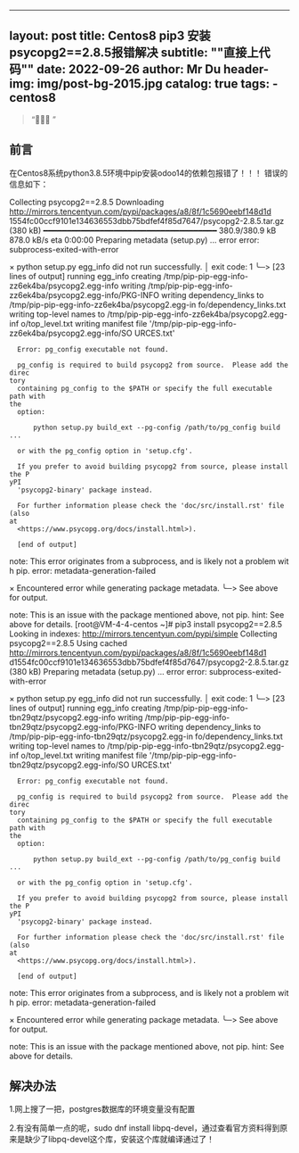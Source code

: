 
---
layout:     post
title:      Centos8 pip3 安装psycopg2==2.8.5报错解决
subtitle:    "\"直接上代码\""
date:       2022-09-26
author:     Mr Du
header-img: img/post-bg-2015.jpg
catalog: true
tags:
    - centos8
---

> “🙉🙉🙉 ”


## 前言
在Centos8系统python3.8.5环境中pip安装odoo14的依赖包报错了！！！
错误的信息如下：

Collecting psycopg2==2.8.5
  Downloading http://mirrors.tencentyun.com/pypi/packages/a8/8f/1c5690eebf148d1d                                                                                                             1554fc00ccf9101e134636553dbb75bdfef4f85d7647/psycopg2-2.8.5.tar.gz (380 kB)
     ━━━━━━━━━━━━━━━━━━━━━━━━━━━━━━━━━━━━━ 380.9/380.9 kB 878.0 kB/s eta 0:00:00
  Preparing metadata (setup.py) ... error
  error: subprocess-exited-with-error

  × python setup.py egg_info did not run successfully.
  │ exit code: 1
  ╰─> [23 lines of output]
      running egg_info
      creating /tmp/pip-pip-egg-info-zz6ek4ba/psycopg2.egg-info
      writing /tmp/pip-pip-egg-info-zz6ek4ba/psycopg2.egg-info/PKG-INFO
      writing dependency_links to /tmp/pip-pip-egg-info-zz6ek4ba/psycopg2.egg-in                                                                                                             fo/dependency_links.txt
      writing top-level names to /tmp/pip-pip-egg-info-zz6ek4ba/psycopg2.egg-inf                                                                                                             o/top_level.txt
      writing manifest file '/tmp/pip-pip-egg-info-zz6ek4ba/psycopg2.egg-info/SO                                                                                                             URCES.txt'

      Error: pg_config executable not found.

      pg_config is required to build psycopg2 from source.  Please add the direc                                                                                                             tory
      containing pg_config to the $PATH or specify the full executable path with                                                                                                              the
      option:

          python setup.py build_ext --pg-config /path/to/pg_config build ...

      or with the pg_config option in 'setup.cfg'.

      If you prefer to avoid building psycopg2 from source, please install the P                                                                                                             yPI
      'psycopg2-binary' package instead.

      For further information please check the 'doc/src/install.rst' file (also                                                                                                              at
      <https://www.psycopg.org/docs/install.html>).

      [end of output]

  note: This error originates from a subprocess, and is likely not a problem wit                                                                                                             h pip.
error: metadata-generation-failed

× Encountered error while generating package metadata.
╰─> See above for output.

note: This is an issue with the package mentioned above, not pip.
hint: See above for details.
[root@VM-4-4-centos ~]# pip3 install psycopg2==2.8.5
Looking in indexes: http://mirrors.tencentyun.com/pypi/simple
Collecting psycopg2==2.8.5
  Using cached http://mirrors.tencentyun.com/pypi/packages/a8/8f/1c5690eebf148d1                                                                                                             d1554fc00ccf9101e134636553dbb75bdfef4f85d7647/psycopg2-2.8.5.tar.gz (380 kB)
  Preparing metadata (setup.py) ... error
  error: subprocess-exited-with-error

  × python setup.py egg_info did not run successfully.
  │ exit code: 1
  ╰─> [23 lines of output]
      running egg_info
      creating /tmp/pip-pip-egg-info-tbn29qtz/psycopg2.egg-info
      writing /tmp/pip-pip-egg-info-tbn29qtz/psycopg2.egg-info/PKG-INFO
      writing dependency_links to /tmp/pip-pip-egg-info-tbn29qtz/psycopg2.egg-in                                                                                                             fo/dependency_links.txt
      writing top-level names to /tmp/pip-pip-egg-info-tbn29qtz/psycopg2.egg-inf                                                                                                             o/top_level.txt
      writing manifest file '/tmp/pip-pip-egg-info-tbn29qtz/psycopg2.egg-info/SO                                                                                                             URCES.txt'

      Error: pg_config executable not found.

      pg_config is required to build psycopg2 from source.  Please add the direc                                                                                                             tory
      containing pg_config to the $PATH or specify the full executable path with                                                                                                              the
      option:

          python setup.py build_ext --pg-config /path/to/pg_config build ...

      or with the pg_config option in 'setup.cfg'.

      If you prefer to avoid building psycopg2 from source, please install the P                                                                                                             yPI
      'psycopg2-binary' package instead.

      For further information please check the 'doc/src/install.rst' file (also                                                                                                              at
      <https://www.psycopg.org/docs/install.html>).

      [end of output]

  note: This error originates from a subprocess, and is likely not a problem wit                                                                                                             h pip.
error: metadata-generation-failed

× Encountered error while generating package metadata.
╰─> See above for output.

note: This is an issue with the package mentioned above, not pip.
hint: See above for details.

## 解决办法
1.网上搜了一把，postgres数据库的环境变量没有配置

2.有没有简单一点的呢，sudo dnf install libpq-devel，通过查看官方资料得到原来是缺少了libpq-devel这个库，安装这个库就编译通过了！
